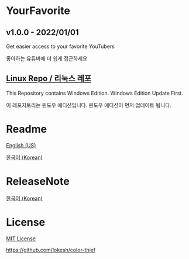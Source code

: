 # YourFavorite
## v1.0.0 - 2022/01/01
Get easier access to your favorite YouTubers

좋아하는 유튜버에 더 쉽게 접근하세요

**[Linux Repo / 리눅스 레포](https://github.com/cottons-kr/YourFavorite-Linux)**
-----
This Repository contains Windows Edition. Windows Edition Update First.

이 레포지토리는 윈도우 에디션입니다. 윈도우 에디션이 먼저 업데이트 됩니다.

# Readme
[English (US)](https://github.com/cottons-kr/YourFavorite/blob/main/document/README-us.md)

[한국어 (Korean)](https://github.com/cottons-kr/YourFavorite/blob/main/document/README-kr.md)

# ReleaseNote
[한국어 (Korean)](https://github.com/cottons-kr/YourFavorite/blob/main/document/Releasenote-kr.md)

# License
[MIT License](https://github.com/cottons-kr/YourFavorite/blob/main/LICENSE)


https://github.com/lokesh/color-thief
